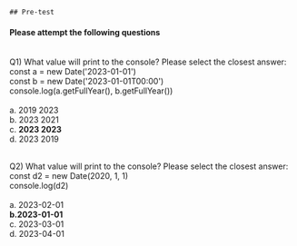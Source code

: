    ## Pre-test
#### Please attempt the following questions

<br>Q1) What value will print to the console? Please select the closest answer: <br>
	const a = new Date('2023-01-01') <br>
	const b = new Date('2023-01-01T00:00') <br>
	console.log(a.getFullYear(), b.getFullYear()) <br>
<br>a. 2019 2023
<br>b. 2023 2021
<br>c. <b>2023 2023</b>
<br>d. 2023 2019
<br>


<br>Q2) What value will print to the console? Please select the closest answer: <br>
	const d2 = new Date(2020, 1, 1) <br>
	console.log(d2) <br>
<br> a.  2023-02-01
<br><b>b.2023-01-01 </b>
<br> c.  2023-03-01
<br> d.  2023-04-01
<br>


